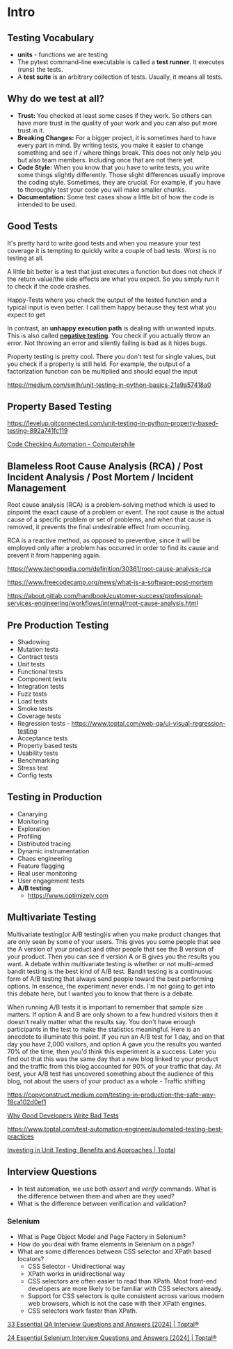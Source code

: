 # Intro

## Testing Vocabulary

- **units** - functions we are testing
- The pytest command-line executable is called a **test runner**. It executes (runs) the tests.
- A **test suite** is an arbitrary collection of tests. Usually, it means all tests.

## Why do we test at all?

- **Trust:** You checked at least some cases if they work. So others can have more trust in the quality of your work and you can also put more trust in it.
- **Breaking Changes:** For a bigger project, it is sometimes hard to have every part in mind. By writing tests, you make it easier to change something and see if / where things break. This does not only help you but also team members. Including once that are not there yet.
- **Code Style:** When you know that you have to write tests, you write some things slightly differently. Those slight differences usually improve the coding style. Sometimes, they are crucial. For example, if you have to thoroughly test your code you will make smaller chunks.
- **Documentation:** Some test cases show a little bit of how the code is intended to be used.

## Good Tests

It's pretty hard to write good tests and when you measure your test coverage it is tempting to quickly write a couple of bad tests.
Worst is no testing at all.

A little bit better is a test that just executes a function but does not check if the return value/the side effects are what you expect. So you simply run it to check if the code crashes.

Happy-Tests where you check the output of the tested function and a typical input is even better. I call them happy because they test what you expect to get

In contrast, an **unhappy execution path** is dealing with unwanted inputs. This is also called [**negative testing**](https://en.wikipedia.org/wiki/Negative_testing). You check if you actually throw an error. Not throwing an error and silently failing is bad as it hides bugs.

Property testing is pretty cool. There you don't test for single values, but you check if a property is still held. For example, the output of a factorization function can be multiplied and should equal the input

https://medium.com/swlh/unit-testing-in-python-basics-21a9a57418a0

## Property Based Testing

https://levelup.gitconnected.com/unit-testing-in-python-property-based-testing-892a741fc119

[Code Checking Automation - Computerphile](https://www.youtube.com/watch?v=AfaNEebCDos)

## Blameless Root Cause Analysis (RCA) / Post Incident Analysis / Post Mortem / Incident Management

Root cause analysis (RCA) is a problem-solving method which is used to pinpoint the exact cause of a problem or event.
The root cause is the actual cause of a specific problem or set of problems, and when that cause is removed, it prevents the final undesirable effect from occurring.

RCA is a reactive method, as opposed to preventive, since it will be employed only after a problem has occurred in order to find its cause and prevent it from happening again.

https://www.techopedia.com/definition/30361/root-cause-analysis-rca

https://www.freecodecamp.org/news/what-is-a-software-post-mortem

https://about.gitlab.com/handbook/customer-success/professional-services-engineering/workflows/internal/root-cause-analysis.html

## Pre Production Testing

- Shadowing
- Mutation tests
- Contract tests
- Unit tests
- Functional tests
- Component tests
- Integration tests
- Fuzz tests
- Load tests
- Smoke tests
- Coverage tests
- Regression tests - https://www.toptal.com/web-qa/ui-visual-regression-testing
- Acceptance tests
- Property based tests
- Usability tests
- Benchmarking
- Stress test
- Config tests

## Testing in Production

- Canarying
- Monitoring
- Exploration
- Profiling
- Distributed tracing
- Dynamic instrumentation
- Chaos engineering
- Feature flagging
- Real user monitoring
- User engagement tests
- **A/B testing**
    - https://www.optimizely.com

## Multivariate Testing

Multivariate testing(or A/B testing)is when you make product changes that are only seen by some of your users. This gives you some people that see the A version of your product and other people that see the B version of your product. Then you can see if version A or B gives you the results you want. A debate within multivariate testing is whether or not multi-armed bandit testing is the best kind of A/B test. Bandit testing is a continuous form of A/B testing that always send people toward the best performing options. In essence, the experiment never ends. I'm not going to get into this debate here, but I wanted you to know that there is a debate.

When running A/B tests it is important to remember that sample size matters. If option A and B are only shown to a few hundred visitors then it doesn't really matter what the results say. You don't have enough participants in the test to make the statistics meaningful. Here is an anecdote to illuminate this point. If you run an A/B test for 1 day, and on that day you have 2,000 visitors, and option A gave you the results you wanted 70% of the time, then you'd think this experiment is a success. Later you find out that this was the same day that a new blog linked to your product and the traffic from this blog accounted for 90% of your traffic that day. At best, your A/B test has uncovered something about the audience of this blog, not about the users of your product as a whole.- Traffic shifting

https://copyconstruct.medium.com/testing-in-production-the-safe-way-18ca102d0ef1

[Why Good Developers Write Bad Tests](https://www.youtube.com/watch?v=oO-FMAdjY68)

https://www.toptal.com/test-automation-engineer/automated-testing-best-practices

[Investing in Unit Testing: Benefits and Approaches | Toptal](https://www.toptal.com/unit-testing/unit-testing-benefits)

## Interview Questions

- In test automation, we use both _assert_ and _verify_ commands. What is the difference between them and when are they used?
- What is the difference between verification and validation?

### Selenium

- What is Page Object Model and Page Factory in Selenium?
- How do you deal with frame elements in Selenium on a page?
- What are some differences between CSS selector and XPath based locators?
    - CSS Selector - Unidirectional way
    - XPath works in unidirectional way
    - CSS selectors are often easier to read than XPath. Most front-end developers are more likely to be familiar with CSS selectors already.
    - Support for CSS selectors is quite consistent across various modern web browsers, which is not the case with their XPath engines.
    - CSS selectors work faster than XPath.

[33 Essential QA Interview Questions and Answers \[2024\] | Toptal®](https://www.toptal.com/qa/interview-questions)

[24 Essential Selenium Interview Questions and Answers \[2024\] | Toptal®](https://www.toptal.com/selenium/interview-questions)
